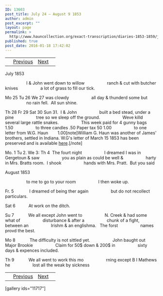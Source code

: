 ```yaml
---
ID: 13603
post_title: July 24 – August 9 1853
author: admin
post_excerpt: ""
layout: page
permalink: >
  http://www.hauncollection.org/exact-transcription/diaries-1853-1859/july-24-august-9-1853/
published: true
post_date: 2016-01-18 17:42:02
---
```

<table style="width: 100%;" align="center">
<tbody>
<tr>
<td> <a href="http://www.hauncollection.org/diaries-1853-1859/accounts-page-2/"><img class="" src="https://lh3.googleusercontent.com/-EFJpxxNiPNw/VqgtWBCZrMI/AAAAAAAAAFU/WfY4lPFWWkg/s800-Ic42/Soeb-Plain-Arrows-8-10px.png" alt="" width="10" height="10" /></a> <a href="http://www.hauncollection.org/diaries-1853-1859/july-13-july-24-1853/">Previous</a></td>
<td style="text-align: right;"><a href="http://www.hauncollection.org/diaries-1853-1859/august-9-august-21-1853/">Next</a> <a href="http://www.hauncollection.org/diaries-1853-1859/august-9-august-21-1853/"><img src="https://lh3.googleusercontent.com/-67k0cYlpXHw/VqgtWKz1MXI/AAAAAAAAAFU/k9PW_Piyurk/s800-Ic42/Soeb-Plain-Arrows-5-10px.png" alt="" width="10" height="10" /></a></td>
</tr>
</tbody>
</table>
July 1853

<span style="margin-left: 70px;">I &amp; John went down to willow
<span style="margin-left: 70px;">ranch &amp; cut with butcher knives
<span style="margin-left: 70px;">a lot of grass to fill our tick.</span></span></span>

Mo 25 Tu 26 We 27 was clowdy
<span style="margin-left: 70px;">all day &amp; thunderd some but
<span style="margin-left: 70px;">no rain fell.  All sun shine.</span></span>

Th 28 Fr 29 Sat 30 Sun 31.  I &amp; John
<span style="margin-left: 70px;">built a bed stead, under a pine
<span style="margin-left: 70px;">tree so we sleep off the ground.
<span style="margin-left: 70px;">Weve killd several large rattle snakes.
<span style="margin-left: 70px;">This week paid for 4 gunny bags   1.50
<span style="margin-left: 70px;">to three candles .50 Paper tax 50 1.00
<span style="margin-left: 70px;">to one letter from W.G. Haun        1.00[note]William G. Haun was another of James' brothers, settled in Indiana. W.G's letter of March 15 1853 has been preserved and is available <a title="MArch 15 1853" href="http://www.hauncollection.org/version-3/version-iii-series-ii/march-15-1853-w-h-haun-to-john-j-haun/">here</a>.[/note]</span></span></span></span></span></span>

Mo. 1 Tu 2. We 3: Th 4  The fourt night
<span style="margin-left: 70px;">I dreamed I was in Gergetoun &amp; saw
<span style="margin-left: 70px;">you as plain as could be well &amp;
<span style="margin-left: 70px;">harty in Mrs. Bratts room.  I shook
<span style="margin-left: 70px;">hands with Mrs. Pratt.  But you said</span></span></span></span>

August 1853

<span style="margin-left: 70px;">to me to go to your room
<span style="margin-left: 70px;">I then woke up.</span></span>

Fr. 5             I dreamed of being ther again
<span style="margin-left: 70px;">but do not recollect particulars.</span>

Sat 6           At work on the ditch.

Su 7            We all except John went to
<span style="margin-left: 70px;">N. Creek &amp; had some what of
<span style="margin-left: 70px;">disturbance &amp; after a
<span style="margin-left: 70px;">chunk of a fight, between an
<span style="margin-left: 70px;">Irishm &amp; an englishma.   The forst
<span style="margin-left: 70px;">names provd the best.</span></span></span></span></span>

Mo 8            The difficulty is not sittled yet.
<span style="margin-left: 70px;">John baught out Major Brookie
<span style="margin-left: 70px;">Claim for 50$ down &amp; 200$ in
<span style="margin-left: 70px;">sixty days &amp; expences included.</span></span></span>

Th 9            We all went to work this mo
<span style="margin-left: 70px;">rning except B I Mathews he
<span style="margin-left: 70px;">lost all the weak by sickness</span></span>
<table style="width: 100%;" align="center">
<tbody>
<tr>
<td> <a href="http://www.hauncollection.org/diaries-1853-1859/accounts-page-2/"><img class="" src="https://lh3.googleusercontent.com/-EFJpxxNiPNw/VqgtWBCZrMI/AAAAAAAAAFU/WfY4lPFWWkg/s800-Ic42/Soeb-Plain-Arrows-8-10px.png" alt="" width="10" height="10" /></a> <a href="http://www.hauncollection.org/diaries-1853-1859/july-13-july-24-1853/">Previous</a></td>
<td style="text-align: right;"><a href="http://www.hauncollection.org/diaries-1853-1859/august-9-august-21-1853/">Next</a> <a href="http://www.hauncollection.org/diaries-1853-1859/august-9-august-21-1853/"><img src="https://lh3.googleusercontent.com/-67k0cYlpXHw/VqgtWKz1MXI/AAAAAAAAAFU/k9PW_Piyurk/s800-Ic42/Soeb-Plain-Arrows-5-10px.png" alt="" width="10" height="10" /></a></td>
</tr>
</tbody>
</table>
[gallery ids="11717"]